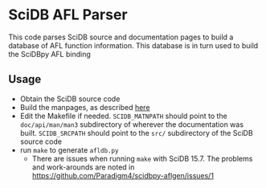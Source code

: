 # SciDB AFL Parser

This code parses SciDB source and documentation pages to build
a database of AFL function information. This database is in turn
used to build the SciDBpy AFL binding

## Usage

* Obtain the SciDB source code
* Build the manpages, as described [here](https://github.com/Paradigm4/scripts#step-1)
* Edit the Makefile if needed. `SCIDB_MATNPATH` should point to the
`doc/api/man/man3` subdirectory of wherever the documentation was built. `SCIDB_SRCPATH` should point to the `src/` subdirectory of the SciDB source code
* run `make` to generate `afldb.py`
  * There are issues when running `make` with SciDB 15.7. The problems and work-arounds are noted in https://github.com/Paradigm4/scidbpy-aflgen/issues/1
